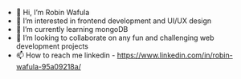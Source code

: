 - 👋 Hi, I’m Robin Wafula
- 👀 I’m interested in frontend development and UI/UX design
- 🌱 I’m currently learning mongoDB
- 💞️ I’m looking to collaborate on any fun and challenging web development projects
- 📫 How to reach me linkedin - https://www.linkedin.com/in/robin-wafula-95a09218a/

<!---
Robby-apt/Robby-apt is a ✨ special ✨ repository because its `README.md` (this file) appears on your GitHub profile.
You can click the Preview link to take a look at your changes.
--->
